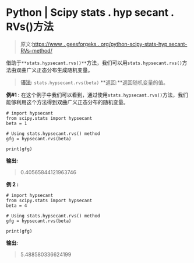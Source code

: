 # Python | Scipy stats . hyp secant . RVs()方法

> 原文:[https://www . geesforgeks . org/python-scipy-stats-hyp secant-RVs-method/](https://www.geeksforgeeks.org/python-scipy-stats-hypsecant-rvs-method/)

借助于`**stats.hypsecant.rvs()**`方法，我们可以用`stats.hypsecant.rvs()`方法由双曲广义正态分布生成随机变量。

> **语法:** `stats.hypsecant.rvs(beta)`
> **返回:**返回随机变量的值。

**例#1 :**
在这个例子中我们可以看到，通过使用`stats.hypsecant.rvs()`方法，我们能够利用这个方法得到双曲广义正态分布的随机变量。

```
# import hypsecant
from scipy.stats import hypsecant
beta = 1

# Using stats.hypsecant.rvs() method
gfg = hypsecant.rvs(beta)

print(gfg)
```

**输出:**

> 0.40565844121963746

**例 2 :**

```
# import hypsecant
from scipy.stats import hypsecant
beta = 4

# Using stats.hypsecant.rvs() method
gfg = hypsecant.rvs(beta)

print(gfg)
```

**输出:**

> 5.488580336624199